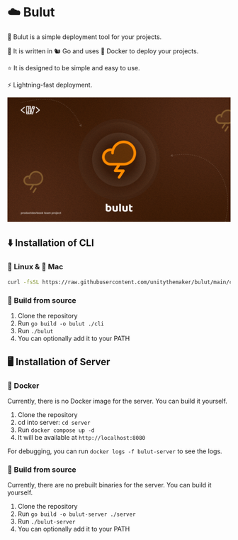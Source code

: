 # ☁️ Bulut

🚀 Bulut is a simple deployment tool for your projects.

🥇 It is written in 🐿️ Go and uses :whale: Docker to deploy your projects.

⭐ It is designed to be simple and easy to use.

⚡ Lightning-fast deployment.

![Bulut](./.github/assets/bulut.png)

## ⬇️ Installation of CLI

### 🐧 Linux & 🍎 Mac

```bash
curl -fsSL https://raw.githubusercontent.com/unitythemaker/bulut/main/cli/install-from-release.sh | bash
```

### 🧰 Build from source

1. Clone the repository
2. Run `go build -o bulut ./cli`
3. Run `./bulut`
4. You can optionally add it to your PATH

## 🖥️ Installation of Server

### :whale: Docker

Currently, there is no Docker image for the server. You can build it yourself.

1. Clone the repository
2. cd into server: `cd server`
3. Run `docker compose up -d`
4. It will be available at `http://localhost:8080`

For debugging, you can run `docker logs -f bulut-server` to see the logs.

### 🧰 Build from source

Currently, there are no prebuilt binaries for the server. You can build it yourself.

1. Clone the repository
2. Run `go build -o bulut-server ./server`
3. Run `./bulut-server`
4. You can optionally add it to your PATH
